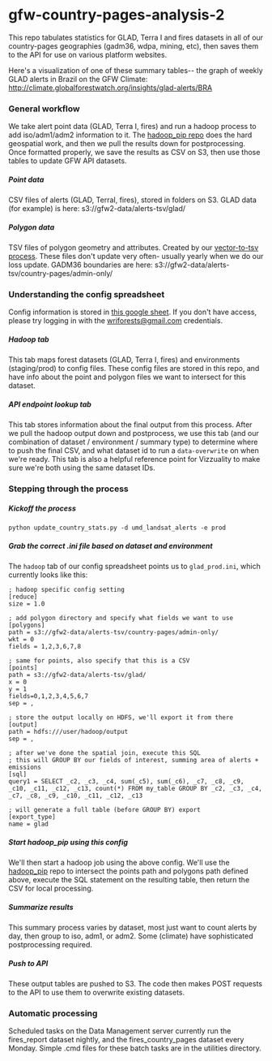 # gfw-country-pages-analysis-2

This repo tabulates statistics for GLAD, Terra I and fires datasets in all of our country-pages geographies (gadm36, wdpa, mining, etc), then saves them to the API for use on various platform websites.

Here's a visualization of one of these summary tables-- the graph of weekly GLAD alerts in Brazil on the GFW Climate:
http://climate.globalforestwatch.org/insights/glad-alerts/BRA

### General workflow
We take alert point data (GLAD, Terra I, fires) and run a hadoop process to add iso/adm1/adm2 information to it. The [hadoop_pip repo](https://github.com/wri/hadoop_pip/) does the hard geospatial work, and then we pull the results down for postprocessing. Once formatted properly, we save the results as CSV on S3, then use those tables to update GFW API datasets.

##### Point data
CSV files of alerts (GLAD, TerraI, fires), stored in folders on S3. GLAD data (for example) is here: s3://gfw2-data/alerts-tsv/glad/

##### Polygon data
TSV files of polygon geometry and attributes. Created by our [vector-to-tsv process](https://github.com/wri/gfw-annual-loss-processing/tree/master/1b_Vector-to-TSV). These files don't update very often- usually yearly when we do our loss update. GADM36 boundaries are here: s3://gfw2-data/alerts-tsv/country-pages/admin-only/

### Understanding the config spreadsheet
Config information is stored in [this google sheet](https://docs.google.com/spreadsheets/d/174wtlPMWENa1FCYXHqzwvZB5vi7DjLwX-oQjaUEdxzo/edit#gid=20694842). If you don't have access, please try logging in with the wriforests@gmail.com credentials.

##### Hadoop tab
This tab maps forest datasets (GLAD, Terra I, fires) and environments (staging/prod) to config files. These config files are stored in this repo, and have info about the point and polygon files we want to intersect for this dataset.

##### API endpoint lookup tab
This tab stores information about the final output from this process. After we pull the hadoop output down and postprocess, we use this tab (and our combination of dataset / environment / summary type) to determine where to push the final CSV, and what dataset id to run a `data-overwrite` on when we're ready. This tab is also a helpful reference point for Vizzuality to make sure we're both using the same dataset IDs.

### Stepping through the process

##### Kickoff the process
`python update_country_stats.py -d umd_landsat_alerts -e prod`

##### Grab the correct .ini file based on dataset and environment
The `hadoop` tab of our config spreadsheet points us to `glad_prod.ini`, which currently looks like this:

```
; hadoop specific config setting
[reduce]
size = 1.0

; add polygon directory and specify what fields we want to use
[polygons]
path = s3://gfw2-data/alerts-tsv/country-pages/admin-only/
wkt = 0
fields = 1,2,3,6,7,8

; same for points, also specify that this is a CSV
[points]
path = s3://gfw2-data/alerts-tsv/glad/
x = 0
y = 1
fields=0,1,2,3,4,5,6,7
sep = ,

; store the output locally on HDFS, we'll export it from there
[output]
path = hdfs:///user/hadoop/output
sep = ,

; after we've done the spatial join, execute this SQL
; this will GROUP BY our fields of interest, summing area of alerts + emissions
[sql]
query1 = SELECT _c2, _c3, _c4, sum(_c5), sum(_c6), _c7, _c8, _c9, _c10, _c11, _c12, _c13, count(*) FROM my_table GROUP BY _c2, _c3, _c4, _c7, _c8, _c9, _c10, _c11, _c12, _c13

; will generate a full table (before GROUP BY) export
[export_type]
name = glad
```

##### Start hadoop_pip using this config
We'll then start a hadoop job using the above config. We'll use the [hadoop_pip](https://github.com/wri/hadoop_pip) repo to intersect the points path and polygons path defined above, execute the SQL statement on the resulting table, then return the CSV for local processing.

##### Summarize results
This summary process varies by dataset, most just want to count alerts by day, then group to iso, adm1, or adm2. Some (climate) have sophisticated postprocessing required.

##### Push to API
These output tables are pushed to S3. The code then makes POST requests to the API to use them to overwrite existing datasets.

### Automatic processing
Scheduled tasks on the Data Management server currently run the fires_report dataset nightly, and the fires_country_pages dataset every Monday. Simple .cmd files for these batch tasks are in the utilities directory.

